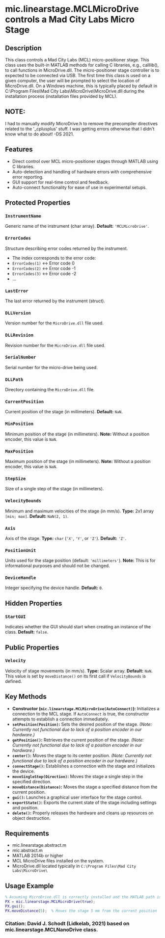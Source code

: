 # mic.linearstage.MCLMicroDrive controls a Mad City Labs Micro Stage

## Description
This class controls a Mad City Labs (MCL) micro-positioner stage.
This class uses the built-in MATLAB methods for calling C libraries,
e.g., calllib(), to call functions in MicroDrive.dll.  The
micro-positioner stage controller is to expected to be connected via
USB.
The first time this class is used on a given computer, the user will
be prompted to select the location of MicroDrive.dll.  On a Windows
machine, this is typically placed by default in
C:\Program Files\Mad City Labs\MicroDrive\MicroDrive.dll  during the
installation process (installation files provided by MCL).

## NOTE:
I had to manually modify MicroDrive.h to remove the precompiler
directives related to the '_cplusplus' stuff.  I was getting
errors otherwise that I didn't know what to do about! -DS 2021.

## Features
- Direct control over MCL micro-positioner stages through MATLAB using C libraries.
- Auto-detection and handling of hardware errors with comprehensive error reporting.
- GUI support for real-time control and feedback.
- Auto-connect functionality for ease of use in experimental setups.

## Protected Properties

### `InstrumentName`
Generic name of the instrument (char array).
**Default:** `'MCLMicroDrive'`.

### `ErrorCodes`
Structure describing error codes returned by the instrument.
- The index corresponds to the error code:
- `ErrorCodes(1)` <-> Error code 0
- `ErrorCodes(2)` <-> Error code -1
- `ErrorCodes(3)` <-> Error code -2
- ...

### `LastError`
The last error returned by the instrument (struct).

### `DLLVersion`
Version number for the `MicroDrive.dll` file used.

### `DLLRevision`
Revision number for the `MicroDrive.dll` file used.

### `SerialNumber`
Serial number for the micro-drive being used.

### `DLLPath`
Directory containing the `MicroDrive.dll` file.

### `CurrentPosition`
Current position of the stage (in millimeters).
**Default:** `NaN`.

### `MinPosition`
Minimum position of the stage (in millimeters).
**Note:** Without a position encoder, this value is `NaN`.

### `MaxPosition`
Maximum position of the stage (in millimeters).
**Note:** Without a position encoder, this value is `NaN`.

### `StepSize`
Size of a single step of the stage (in millimeters).

### `VelocityBounds`
Minimum and maximum velocities of the stage (in mm/s).
**Type:** 2x1 array `[min; max]`.
**Default:** `NaN(2, 1)`.

### `Axis`
Axis of the stage.
**Type:** `char` (`'X'`, `'Y'`, or `'Z'`).
**Default:** `'Z'`.

### `PositionUnit`
Units used for the stage position (default: `'millimeters'`).
**Note:** This is for informational purposes and should not be changed.

### `DeviceHandle`
Integer specifying the device handle.
**Default:** `0`.

## Hidden Properties

### `StartGUI`
Indicates whether the GUI should start when creating an instance of the class.
**Default:** `false`.

## Public Properties

### `Velocity`
Velocity of stage movements (in mm/s).
**Type:** Scalar array.
**Default:** `NaN`. This value is set by `moveDistance()` on its first call if `VelocityBounds` is defined.
## Key Methods
- **Constructor (`mic.linearstage.MCLMicroDrive(AutoConnect)`):** Initializes a connection to the MCL stage. If `AutoConnect` is true, the constructor attempts to establish a connection immediately.
- **`setPosition(Position)`:** Sets the desired position of the stage. *(Note: Currently not functional due to lack of a position encoder in our hardware.)*
- **`getPosition()`:** Retrieves the current position of the stage. *(Note: Currently not functional due to lack of a position encoder in our hardware.)*
- **`center()`:** Moves the stage to its center position. *(Note: Currently not functional due to lack of a position encoder in our hardware.)*
- **`connectStage()`:** Establishes a connection with the stage and initializes the device.
- **`moveSingleStep(Direction)`:** Moves the stage a single step in the specified direction.
- **`moveDistance(Distance)`:** Moves the stage a specified distance from the current position.
- **`gui()`:** Launches a graphical user interface for the stage control.
- **`exportState()`:** Exports the current state of the stage including settings and position.
- **`delete()`:** Properly releases the hardware and cleans up resources on object destruction.

## Requirements
- mic.linearstage.abstract.m
- mic.abstract.m
- MATLAB 2014b or higher
- MCL MicroDrive files installed on the system.
- MicroDrive.dll located typically in `C:\Program Files\Mad City Labs\MicroDrive\`

## Usage Example
```matlab
% Assuming MicroDrive.dll is correctly installed and the MATLAB path is set
PX = mic.linearstage.MCLMicroDrive(true);
PX.gui();
PX.moveDistance(5);  % Moves the stage 5 mm from the current position
```
### Citation: David J. Schodt (Lidkelab, 2021) based on mic.linearstage.MCLNanoDrive class.

